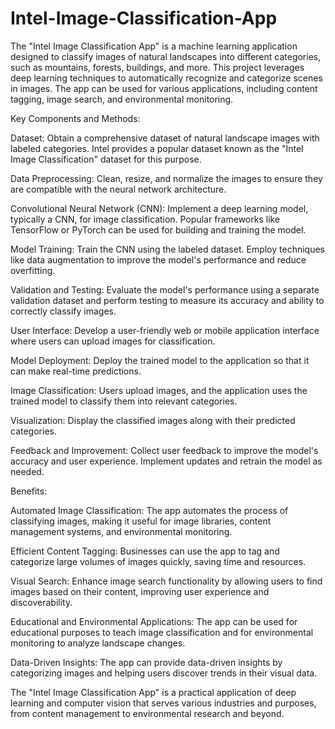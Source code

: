# Intel-Image-Classification-App
The "Intel Image Classification App" is a machine learning application designed to classify images of natural landscapes into different categories, such as mountains, forests, buildings, and more. This project leverages deep learning techniques to automatically recognize and categorize scenes in images. The app can be used for various applications, including content tagging, image search, and environmental monitoring.

Key Components and Methods:

Dataset: Obtain a comprehensive dataset of natural landscape images with labeled categories. Intel provides a popular dataset known as the "Intel Image Classification" dataset for this purpose.

Data Preprocessing: Clean, resize, and normalize the images to ensure they are compatible with the neural network architecture.

Convolutional Neural Network (CNN): Implement a deep learning model, typically a CNN, for image classification. Popular frameworks like TensorFlow or PyTorch can be used for building and training the model.

Model Training: Train the CNN using the labeled dataset. Employ techniques like data augmentation to improve the model's performance and reduce overfitting.

Validation and Testing: Evaluate the model's performance using a separate validation dataset and perform testing to measure its accuracy and ability to correctly classify images.

User Interface: Develop a user-friendly web or mobile application interface where users can upload images for classification.

Model Deployment: Deploy the trained model to the application so that it can make real-time predictions.

Image Classification: Users upload images, and the application uses the trained model to classify them into relevant categories.

Visualization: Display the classified images along with their predicted categories.

Feedback and Improvement: Collect user feedback to improve the model's accuracy and user experience. Implement updates and retrain the model as needed.

Benefits:

Automated Image Classification: The app automates the process of classifying images, making it useful for image libraries, content management systems, and environmental monitoring.

Efficient Content Tagging: Businesses can use the app to tag and categorize large volumes of images quickly, saving time and resources.

Visual Search: Enhance image search functionality by allowing users to find images based on their content, improving user experience and discoverability.

Educational and Environmental Applications: The app can be used for educational purposes to teach image classification and for environmental monitoring to analyze landscape changes.

Data-Driven Insights: The app can provide data-driven insights by categorizing images and helping users discover trends in their visual data.

The "Intel Image Classification App" is a practical application of deep learning and computer vision that serves various industries and purposes, from content management to environmental research and beyond.
